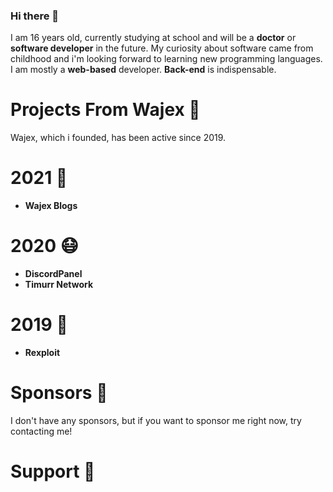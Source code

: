 ### Hi there 👋

I am 16 years old, currently studying at school and will be a **doctor** or **software developer** in the future.
My curiosity about software came from childhood and i'm looking forward to learning new programming languages.
I am mostly a **web-based** developer. **Back-end** is indispensable.

 # Projects From Wajex 🌌

Wajex, which i founded, has been active since 2019.

 # 2021 🚀

- **Wajex Blogs**

 # 2020 😷

- **DiscordPanel**
- **Timurr Network**

 # 2019 🌙

- **Rexploit**

# Sponsors 💞

I don't have any sponsors, but if you want to sponsor me right now, try contacting me!


 # Support 🙏
